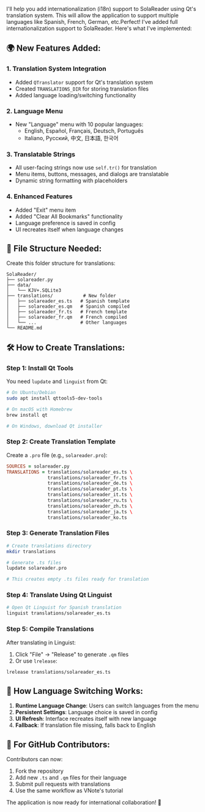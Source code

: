 I'll help you add internationalization (i18n) support to SolaReader using Qt's translation system. This will allow the application to support multiple languages like Spanish, French, German, etc.Perfect! I've added full internationalization support to SolaReader. Here's what I've implemented:

## 🌍 New Features Added:

### **1. Translation System Integration**
- Added `QTranslator` support for Qt's translation system
- Created `TRANSLATIONS_DIR` for storing translation files
- Added language loading/switching functionality

### **2. Language Menu**
- New "Language" menu with 10 popular languages:
  - English, Español, Français, Deutsch, Português
  - Italiano, Русский, 中文, 日本語, 한국어

### **3. Translatable Strings**
- All user-facing strings now use `self.tr()` for translation
- Menu items, buttons, messages, and dialogs are translatable
- Dynamic string formatting with placeholders

### **4. Enhanced Features**
- Added "Exit" menu item
- Added "Clear All Bookmarks" functionality
- Language preference is saved in config
- UI recreates itself when language changes

## 📁 File Structure Needed:

Create this folder structure for translations:

```
SolaReader/
├── solareader.py
├── data/
│   └── KJV+.SQLite3
├── translations/           # New folder
│   ├── solareader_es.ts   # Spanish template
│   ├── solareader_es.qm   # Spanish compiled
│   ├── solareader_fr.ts   # French template
│   ├── solareader_fr.qm   # French compiled
│   └── ...                # Other languages
└── README.md
```

## 🛠️ How to Create Translations:

### **Step 1: Install Qt Tools**
You need `lupdate` and `linguist` from Qt:
```bash
# On Ubuntu/Debian
sudo apt install qttools5-dev-tools

# On macOS with Homebrew
brew install qt

# On Windows, download Qt installer
```

### **Step 2: Create Translation Template**
Create a `.pro` file (e.g., `solareader.pro`):
```pro
SOURCES = solareader.py
TRANSLATIONS = translations/solareader_es.ts \
               translations/solareader_fr.ts \
               translations/solareader_de.ts \
               translations/solareader_pt.ts \
               translations/solareader_it.ts \
               translations/solareader_ru.ts \
               translations/solareader_zh.ts \
               translations/solareader_ja.ts \
               translations/solareader_ko.ts
```

### **Step 3: Generate Translation Files**
```bash
# Create translations directory
mkdir translations

# Generate .ts files
lupdate solareader.pro

# This creates empty .ts files ready for translation
```

### **Step 4: Translate Using Qt Linguist**
```bash
# Open Qt Linguist for Spanish translation
linguist translations/solareader_es.ts
```

### **Step 5: Compile Translations**
After translating in Linguist:
1. Click "File" → "Release" to generate `.qm` files
2. Or use `lrelease`:
```bash
lrelease translations/solareader_es.ts
```

## 🔄 How Language Switching Works:

1. **Runtime Language Change**: Users can switch languages from the menu
2. **Persistent Settings**: Language choice is saved in config
3. **UI Refresh**: Interface recreates itself with new language
4. **Fallback**: If translation file missing, falls back to English

## 👥 For GitHub Contributors:

Contributors can now:
1. Fork the repository
2. Add new `.ts` and `.qm` files for their language
3. Submit pull requests with translations
4. Use the same workflow as VNote's tutorial

The application is now ready for international collaboration! 🚀